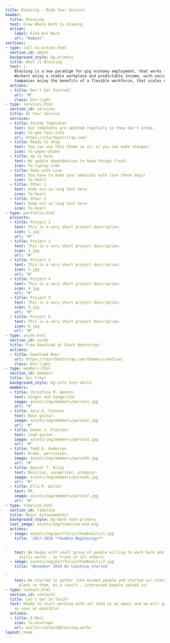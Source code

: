 ```yaml
---
title: Blessing - Ride Your Unicorn
header:
  title: Blessing
  text: Grow Where Work is Growing
  action:
    label: Find Out More
    url: "#about"
sections:
- type: call-to-action.html
  section_id: about
  background_style: bg-primary
  title: What is Blessing
  text: |-
    Blessing is a new paradigm for gig economy employment, that works for everybody.
    Workers enjoy a stable workplace and predictable income, with social benefits, growth opportunities and respect.
    Companies enjoy the benefits of a flexible workforce, that scales up and down as needed according to current services demand.
  actions:
  - title: Don't Get Started!
    url: "#"
    class: btn-light
- type: services.html
  section_id: services
  title: At Your Service
  services:
  - title: Sturdy Templates
    text: Our templates are updated regularly so they don't break.
    icon: fa-gem text-info
    url: https://startbootstrap.com/
  - title: Ready to Ship
    text: You can use this theme as is, or you can make changes!
    icon: fa-paper-plane
  - title: Up to Date
    text: We update dependencies to keep things fresh.
    icon: fa-laptop-code
  - title: Made with Love
    text: You have to make your websites with love these days!
    icon: fa-heart
  - title: Other 1
    text: Some not-so long text here.
    icon: fa-heart
  - title: Other 2
    text: Some not-so long text here.
    icon: fa-heart
- type: portfolio.html
  projects:
  - title: Project 1
    text: This is a very short project description.
    icon: 1.jpg
    url: "#"
  - title: Project 2
    text: This is a very short project description.
    icon: 2.jpg
    url: "#"
  - title: Project 3
    text: This is a very short project description.
    icon: 3.jpg
    url: "#"
  - title: Project 4
    text: This is a very short project description.
    icon: 4.jpg
    url: "#"
  - title: Project 5
    text: This is a very short project description.
    icon: 5.jpg
    url: "#"
  - title: Project 6
    text: This is a very short project description.
    icon: 6.jpg
    url: "#"
- type: aside.html
  section_id: aside
  title: Free Download at Start Bootstrap!
  actions:
  - title: Download Now!
    url: https://startbootstrap.com/themes/creative/
    class: btn-light
- type: members.html
  section_id: members
  title: Our Crew!
  background_style: bg-info text-white
  members:
  - title: Christina M. Aponte
    text: Singer and Songwriter
    image: assets/img/members/person1.jpg
    url: "#"
  - title: Gary D. Stevens
    text: Bass guitar.
    image: assets/img/members/person2.jpg
    url: "#"
  - title: Devon J. Fletcher
    text: Lead guitar.
    image: assets/img/members/person3.jpg
    url: "#"
  - title: Todd E. Anderson
    text: Drums, percussion.
    image: assets/img/members/person5.jpg
    url: "#"
  - title: Daniel T. Riley
    text: Musician, songwriter, producer.
    image: assets/img/members/person6.jpg
    url: "#"
  - title: Ella P. Walter
    text: PR.
    image: assets/img/members/person7.jpg
    url: "#"
- type: timeline.html
  section_id: timeline
  title: Major Achievements!
  background_style: bg-dark text-primary
  last_image: assets/img/timeline-end.png
  actions:
  - image: assets/img/portfolio/thumbnails/1.jpg
    title: '2017-2018 **Humble Beginnings**

'
    text: We begun with small group of people willing to work hard and make our teaching
      skills worth , in front of all others!
  - image: assets/img/portfolio/thumbnails/2.jpg
    title: 'November 2019 An Coaching started

'
    text: We started to gather like minded people and started our stategies and future
      plans to them. As a result , interested people joined us!
- type: contact.html
  section_id: contacts
  title: Let's Get In Touch!
  text: Ready to start working with us? Send us an email and we will get back to you
    as soon as possible!
  actions:
  - title: E-Mail
    icon: fa-envelope
    url: mailto:contact@blessing.works
layout: home
---
```


